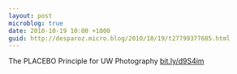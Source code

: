 ```yaml
---
layout: post
microblog: true
date: 2010-10-19 10:00 +1000
guid: http://desparoz.micro.blog/2010/10/19/t27799377685.html
---
```

The PLACEBO Principle for UW Photography [bit.ly/d9S4im](http://bit.ly/d9S4im)
